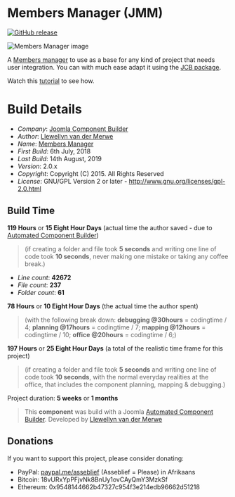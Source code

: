# Members Manager (JMM)
[![GitHub release](https://img.shields.io/github/release/vdm-io/Joomla-Members-Manager.svg)](https://github.com/vdm-io/Joomla-Members-Manager/releases)

 ![Members Manager image](https://raw.githubusercontent.com/vdm-io/Joomla-Members-Manager/master/admin/assets/images/vdm-component.jpg "The Members Manager")

A [Members manager](https://github.com/vdm-io/Joomla-Members-Manager) to use as a base for any kind of project that needs user integration. You can with much ease adapt it using the [JCB package](https://github.com/vdm-io/JCB-Community-Packages/raw/master/JCB_membersManager.zip).

Watch this [tutorial](https://youtu.be/lkE0ZiSWufg) to see how.

# Build Details

+ *Company*: [Joomla Component Builder](https://www.joomlacomponentbuilder.com/)
+ *Author*: [Llewellyn van der Merwe](mailto:llewellyn@joomlacomponentbuilder.com)
+ *Name*: [Members Manager](https://www.joomlacomponentbuilder.com/)
+ *First Build*: 6th July, 2018
+ *Last Build*: 14th August, 2019
+ *Version*: 2.0.x
+ *Copyright*: Copyright (C) 2015. All Rights Reserved
+ *License*: GNU/GPL Version 2 or later - http://www.gnu.org/licenses/gpl-2.0.html

## Build Time

**119 Hours** or **15 Eight Hour Days** (actual time the author saved -
due to [Automated Component Builder](http://joomlacomponentbuilder.com))

> (if creating a folder and file took **5 seconds** and writing one line of code took **10 seconds**,
> never making one mistake or taking any coffee break.)

+ *Line count*: **42672**
+ *File count*: **237**
+ *Folder count*: **61**

**78 Hours** or **10 Eight Hour Days** (the actual time the author spent)

> (with the following break down:
> **debugging @30hours** = codingtime / 4;
> **planning @17hours** = codingtime / 7;
> **mapping @12hours** = codingtime / 10;
> **office @20hours** = codingtime / 6;)

**197 Hours** or **25 Eight Hour Days**
(a total of the realistic time frame for this project)

> (if creating a folder and file took **5 seconds** and writing one line of code took **10 seconds**,
> with the normal everyday realities at the office, that includes the component planning, mapping & debugging.)

Project duration: **5 weeks** or **1 months**

> This **component** was build with a Joomla [Automated Component Builder](http://joomlacomponentbuilder.com).
> Developed by [Llewellyn van der Merwe](mailto:llewellyn@joomlacomponentbuilder.com)

## Donations

If you want to support this project, please consider donating:
* PayPal: [paypal.me/asseblief](https://www.paypal.me/asseblief) (Asseblief = Please) in Afrikaans
* Bitcoin: 18vURxYpPFjvNk8BnUy1ovCAyQmY3MzkSf
* Ethereum: 0x9548144662b47327c954f3e214edb96662d51218 
